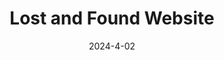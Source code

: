 ---
layout: project
title: Lost and Found Website
date: 2024-4-02
description: >-
    A Lost and Found web application designed for the University of Virginia using Django, PostgreSQL, and Heroku. Created for CS3240: Software Engineering. 

categories: [Web Development]
skills: [Django, PostgreSQL, Heroku]

github: https://github.com/uva-cs3240-s24/project-a-26/
# github: https://github.com/Brenmull12/UVA-Lost-and-Found/
---